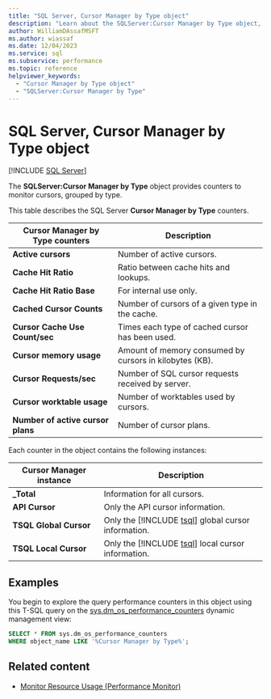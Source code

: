 ```yaml
---
title: "SQL Server, Cursor Manager by Type object"
description: "Learn about the SQLServer:Cursor Manager by Type object, which provides counters to monitor cursors, grouped by type."
author: WilliamDAssafMSFT
ms.author: wiassaf
ms.date: 12/04/2023
ms.service: sql
ms.subservice: performance
ms.topic: reference
helpviewer_keywords:
  - "Cursor Manager by Type object"
  - "SQLServer:Cursor Manager by Type"
---
```

# SQL Server, Cursor Manager by Type object
 [!INCLUDE [SQL Server](../../includes/applies-to-version/sqlserver.md)]

  The **SQLServer:Cursor Manager by Type** object provides counters to monitor cursors, grouped by type.  
  
 This table describes the SQL Server **Cursor Manager by Type** counters.  
  
|**Cursor Manager by Type** counters|Description|  
|-------------------------------------|-----------------|  
|**Active cursors**|Number of active cursors.|  
|**Cache Hit Ratio**|Ratio between cache hits and lookups.|  
|**Cache Hit Ratio Base**|For internal use only.| 
|**Cached Cursor Counts**|Number of cursors of a given type in the cache.|  
|**Cursor Cache Use Count/sec**|Times each type of cached cursor has been used.|  
|**Cursor memory usage**|Amount of memory consumed by cursors in kilobytes (KB).|  
|**Cursor Requests/sec**|Number of SQL cursor requests received by server.|  
|**Cursor worktable usage**|Number of worktables used by cursors.|  
|**Number of active cursor plans**|Number of cursor plans.|  
  
 Each counter in the object contains the following instances:  
  
|**Cursor Manager** instance|Description|  
|-----------------------------|-----------------|  
|**_Total**|Information for all cursors.|  
|**API Cursor**|Only the API cursor information.|  
|**TSQL Global Cursor**|Only the [!INCLUDE [tsql](../../includes/tsql-md.md)] global cursor information.|  
|**TSQL Local Cursor**|Only the [!INCLUDE [tsql](../../includes/tsql-md.md)] local cursor information.|  

## Examples

You begin to explore the query performance counters in this object using this T-SQL query on the [sys.dm_os_performance_counters](../system-dynamic-management-views/sys-dm-os-performance-counters-transact-sql.md) dynamic management view:

```sql
SELECT * FROM sys.dm_os_performance_counters
WHERE object_name LIKE '%Cursor Manager by Type%';
```  
  
## Related content

- [Monitor Resource Usage (Performance Monitor)](monitor-resource-usage-system-monitor.md)
